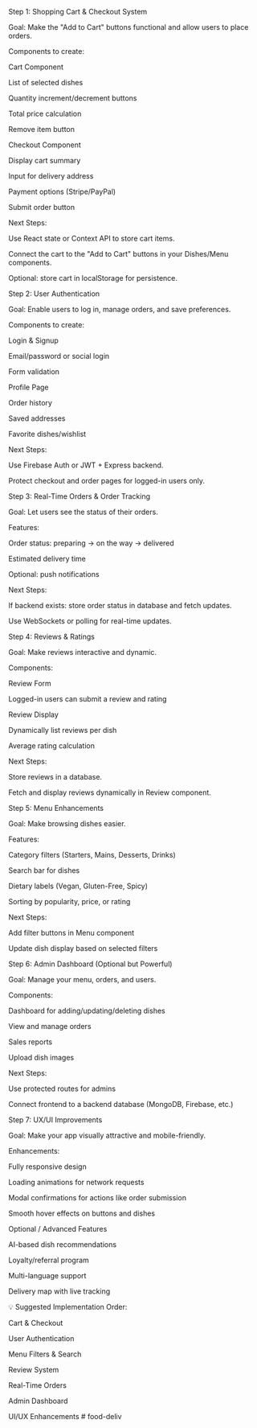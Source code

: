 Step 1: Shopping Cart & Checkout System

Goal: Make the "Add to Cart" buttons functional and allow users to place orders.

Components to create:

Cart Component

List of selected dishes

Quantity increment/decrement buttons

Total price calculation

Remove item button

Checkout Component

Display cart summary

Input for delivery address

Payment options (Stripe/PayPal)

Submit order button

Next Steps:

Use React state or Context API to store cart items.

Connect the cart to the "Add to Cart" buttons in your Dishes/Menu components.

Optional: store cart in localStorage for persistence.

Step 2: User Authentication

Goal: Enable users to log in, manage orders, and save preferences.

Components to create:

Login & Signup

Email/password or social login

Form validation

Profile Page

Order history

Saved addresses

Favorite dishes/wishlist

Next Steps:

Use Firebase Auth or JWT + Express backend.

Protect checkout and order pages for logged-in users only.

Step 3: Real-Time Orders & Order Tracking

Goal: Let users see the status of their orders.

Features:

Order status: preparing → on the way → delivered

Estimated delivery time

Optional: push notifications

Next Steps:

If backend exists: store order status in database and fetch updates.

Use WebSockets or polling for real-time updates.

Step 4: Reviews & Ratings

Goal: Make reviews interactive and dynamic.

Components:

Review Form

Logged-in users can submit a review and rating

Review Display

Dynamically list reviews per dish

Average rating calculation

Next Steps:

Store reviews in a database.

Fetch and display reviews dynamically in Review component.

Step 5: Menu Enhancements

Goal: Make browsing dishes easier.

Features:

Category filters (Starters, Mains, Desserts, Drinks)

Search bar for dishes

Dietary labels (Vegan, Gluten-Free, Spicy)

Sorting by popularity, price, or rating

Next Steps:

Add filter buttons in Menu component

Update dish display based on selected filters

Step 6: Admin Dashboard (Optional but Powerful)

Goal: Manage your menu, orders, and users.

Components:

Dashboard for adding/updating/deleting dishes

View and manage orders

Sales reports

Upload dish images

Next Steps:

Use protected routes for admins

Connect frontend to a backend database (MongoDB, Firebase, etc.)

Step 7: UX/UI Improvements

Goal: Make your app visually attractive and mobile-friendly.

Enhancements:

Fully responsive design

Loading animations for network requests

Modal confirmations for actions like order submission

Smooth hover effects on buttons and dishes

Optional / Advanced Features

AI-based dish recommendations

Loyalty/referral program

Multi-language support

Delivery map with live tracking

💡 Suggested Implementation Order:

Cart & Checkout

User Authentication

Menu Filters & Search

Review System

Real-Time Orders

Admin Dashboard

UI/UX Enhancements
#   f o o d - d e l i v  
 